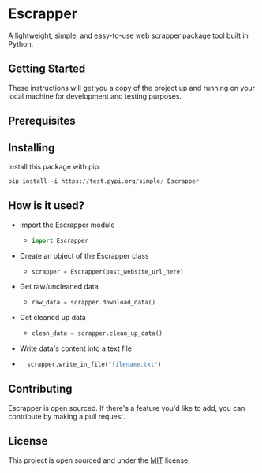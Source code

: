# Escrapper
A lightweight, simple, and easy-to-use web scrapper package tool built in Python.

## Getting Started
These instructions will get you a copy of the project up and running on your local machine for development and testing purposes.

## Prerequisites

## Installing

Install this package with pip:

```python
pip install -i https://test.pypi.org/simple/ Escrapper

```

## How is it used?

  - import the Escrapper module
    - ```python
      import Escrapper
      ```
  - Create an object of the Escrapper class
    - ```python
      scrapper = Escrapper(past_website_url_here)
      ```

  - Get raw/uncleaned data
    - ```python
      raw_data = scrapper.download_data()
      ```
  - Get cleaned up data
    - ```python
      clean_data = scrapper.clean_up_data()
      ```

  - Write data's content into a text file
  - ```python
      scrapper.write_in_file("filename.txt")
    ```

## Contributing

Escrapper is open sourced. If there's a feature you'd like to add, you can contribute by making a pull request.


## License
This project is open sourced and under the <a href="https://github.com/MediBoss/Escrapper/blob/master/LICENSE">MIT</a> license.
